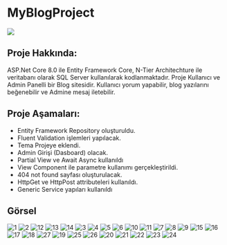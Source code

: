 # MyBlogProject
<img src="https://user-images.githubusercontent.com/73097560/115834477-dbab4500-a447-11eb-908a-139a6edaec5c.gif"> 

## Proje Hakkında: 
ASP.Net Core 8.0 ile Entity Framework Core, N-Tier Architechture ile veritabanı olarak SQL Server kullanılarak kodlanmaktadır.
Proje Kullanıcı ve Admin Panelli bir Blog sitesidir. Kullanıcı yorum yapabilir, blog yazılarını beğenebilir ve Admine mesaj iletebilir.

## Proje Aşamaları:
* Entity Framework Repository oluşturuldu.
* Fluent Validation işlemleri yapılacak.
* Tema Projeye eklendi.
* Admin Girişi (Dasboard) olacak.
* Partial View ve Await Async kullanıldı
* View Component ile parametre kullanımı gerçekleştirildi.
* 404 not found sayfası oluşturulacak.
* HttpGet ve HttpPost attributeleri kullanıldı.
* Generic Service yapıları kullanıldı

## Görsel
![1](https://github.com/acunmedyaakademi/MirayDurgun_BlogProject/assets/117771962/e15420b7-3a23-410c-a6f3-f3f6aa40e099)
![2](https://github.com/acunmedyaakademi/MirayDurgun_BlogProject/assets/117771962/94f66c3b-3a10-4d20-8d86-114deaa68ad3)
![12](https://github.com/acunmedyaakademi/MirayDurgun_BlogProject/assets/117771962/c97defaa-87cd-46b0-8264-9975c38b153d)
![13](https://github.com/acunmedyaakademi/MirayDurgun_BlogProject/assets/117771962/216ddc08-e884-4d6a-9561-a17caebe192a)
![14](https://github.com/acunmedyaakademi/MirayDurgun_BlogProject/assets/117771962/8c582d75-6115-4230-92cf-988dc1fe850f)
![3](https://github.com/acunmedyaakademi/MirayDurgun_BlogProject/assets/117771962/58f281aa-3eb3-4b8c-b438-1a6482afbc5e)
![4](https://github.com/acunmedyaakademi/MirayDurgun_BlogProject/assets/117771962/a7402d92-be4d-4482-b886-ee25442ac717)
![5](https://github.com/acunmedyaakademi/MirayDurgun_BlogProject/assets/117771962/bed8c7a5-779d-4133-afca-adc28d00c183)
![6](https://github.com/acunmedyaakademi/MirayDurgun_BlogProject/assets/117771962/d127f251-10d6-42ec-b971-a4d0fc358f9b)
![10](https://github.com/acunmedyaakademi/MirayDurgun_BlogProject/assets/117771962/442384d5-9b30-4e21-91f0-828d04983ebc)
![11](https://github.com/acunmedyaakademi/MirayDurgun_BlogProject/assets/117771962/92faee23-8762-4608-bfad-9bcb5a54f473)
![7](https://github.com/acunmedyaakademi/MirayDurgun_BlogProject/assets/117771962/bcace968-05c8-4b50-a5b0-fc5e3e6fbb31)
![8](https://github.com/acunmedyaakademi/MirayDurgun_BlogProject/assets/117771962/f3c9f179-a8fc-4353-a757-97e60c9e43d9)
![9](https://github.com/acunmedyaakademi/MirayDurgun_BlogProject/assets/117771962/cd10bb29-34ca-4450-bd50-c388454388b9)
![15](https://github.com/acunmedyaakademi/MirayDurgun_BlogProject/assets/117771962/dba0880b-6a7a-4888-a8e4-14287669db29)
![16](https://github.com/acunmedyaakademi/MirayDurgun_BlogProject/assets/117771962/7af13797-7528-4346-a8a3-cd0cfa5406c2)
![17](https://github.com/acunmedyaakademi/MirayDurgun_BlogProject/assets/117771962/68a23932-7469-48df-ac76-c2c1e52e4d6e)
![18](https://github.com/acunmedyaakademi/MirayDurgun_BlogProject/assets/117771962/865f2f8c-a4bf-47a6-8464-5d7f3e2b231f)
![27](https://github.com/acunmedyaakademi/MirayDurgun_BlogProject/assets/117771962/c00a7f94-e23e-4c91-ac01-6cf28898796b)
![19](https://github.com/acunmedyaakademi/MirayDurgun_BlogProject/assets/117771962/09a1bfdd-2d08-4037-b5bf-d8b3f3aa5855)
![25](https://github.com/acunmedyaakademi/MirayDurgun_BlogProject/assets/117771962/ee93a086-a220-4d41-a197-4bdfa1405bd9)
![26](https://github.com/acunmedyaakademi/MirayDurgun_BlogProject/assets/117771962/cbcc0aa0-7516-4cbd-82d6-cb0967c977e3)
![20](https://github.com/acunmedyaakademi/MirayDurgun_BlogProject/assets/117771962/a3e2919e-be06-4975-bdc0-180dce1a45ff)
![21](https://github.com/acunmedyaakademi/MirayDurgun_BlogProject/assets/117771962/4b680240-d6f8-40cc-bd0d-f81f060a3f8c)
![22](https://github.com/acunmedyaakademi/MirayDurgun_BlogProject/assets/117771962/f470b2a2-1d38-4cd7-b15c-9eb904bd94dd)
![23](https://github.com/acunmedyaakademi/MirayDurgun_BlogProject/assets/117771962/e8d4ffd0-fb00-420e-9c9a-3b9f954e8bdd)
![24](https://github.com/acunmedyaakademi/MirayDurgun_BlogProject/assets/117771962/6ad6ff99-d80e-4a3e-a91b-ba94ba1ba345)



